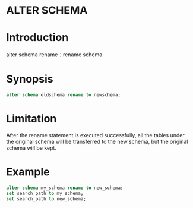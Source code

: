 # ALTER SCHEMA

# Introduction
alter schema rename：rename schema
<a name="GfrrN"></a>
# Synopsis
```sql
alter schema oldschema rename to newschema; 
```
<a name="WpaLT"></a>
# Limitation
After the rename statement is executed successfully, all the tables under the original schema will be transferred to the new schema, but the original schema will be kept.
<a name="kQD0v"></a>
# Example
```sql
alter schema my_schema rename to new_schema;
set search_path to my_schema;
set search_path to new_schema;
```